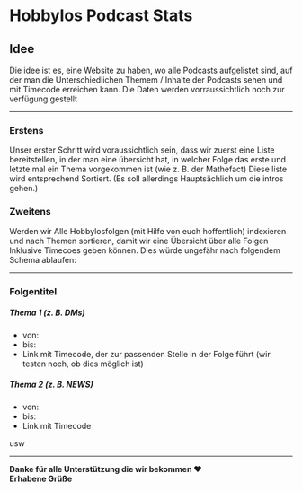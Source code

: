 # Hobbylos Podcast Stats


## Idee
Die idee ist es, eine Website zu haben, wo alle Podcasts aufgelistet sind, auf der man die Unterschiedlichen Themem / Inhalte der Podcasts sehen und mit Timecode erreichen kann. 
Die Daten werden vorraussichtlich noch zur verfügung gestellt

------------------------------------------------------------------------------------------------

### Erstens 
Unser erster Schritt wird voraussichtlich sein, dass wir zuerst eine Liste bereitstellen, in der man eine übersicht hat, in welcher Folge das erste und letzte mal ein Thema vorgekommen ist (wie z. B. der Mathefact)
Diese liste wird entsprechend Sortiert. (Es soll allerdings Hauptsächlich um die intros gehen.)

### Zweitens
Werden wir Alle Hobbylosfolgen (mit Hilfe von euch hoffentlich) indexieren und nach Themen sortieren, damit wir eine Übersicht über alle Folgen Inklusive Timecoes geben können. Dies würde ungefähr nach folgendem Schema ablaufen: 

------------------------------------------------------------------------------------------------

### <b>Folgentitel</b>
##### Thema 1 (z. B. DMs)
 - von: 
 - bis: 
 - Link mit Timecode, der zur passenden Stelle in der Folge führt (wir testen noch, ob dies möglich ist)

##### Thema 2 (z. B. NEWS)
 - von: 
 - bis: 
 - Link mit Timecode

 usw

------------------------------------------------------------------------------------------------

 <b>Danke für alle Unterstützung die wir bekommen ❤️<br>Erhabene Grüße</b>
